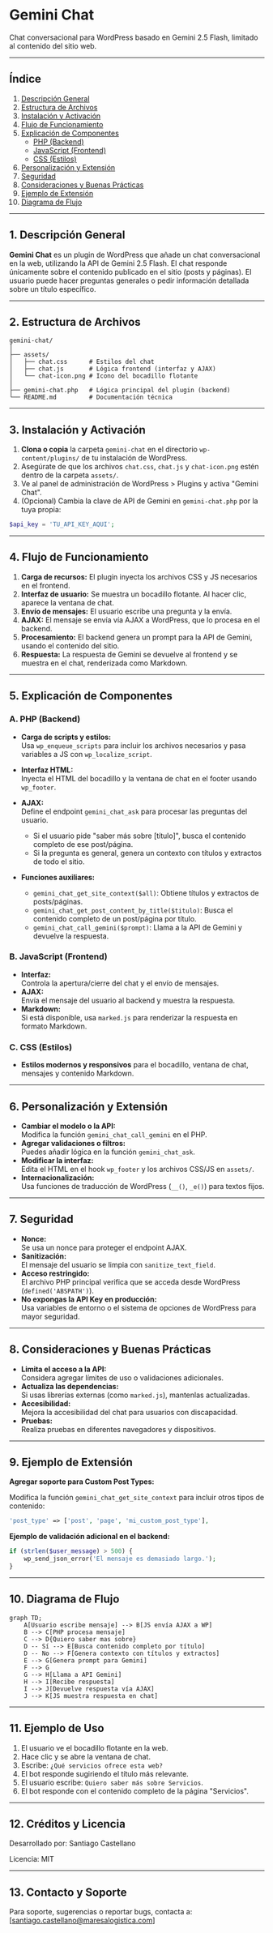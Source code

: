 # Gemini Chat

Chat conversacional para WordPress basado en Gemini 2.5 Flash, limitado al contenido del sitio web.

---

## Índice

1. [Descripción General](#descripción-general)
2. [Estructura de Archivos](#estructura-de-archivos)
3. [Instalación y Activación](#instalación-y-activación)
4. [Flujo de Funcionamiento](#flujo-de-funcionamiento)
5. [Explicación de Componentes](#explicación-de-componentes)
    - [PHP (Backend)](#a-php-backend)
    - [JavaScript (Frontend)](#b-javascript-frontend)
    - [CSS (Estilos)](#c-css-estilos)
6. [Personalización y Extensión](#personalización-y-extensión)
7. [Seguridad](#seguridad)
8. [Consideraciones y Buenas Prácticas](#consideraciones-y-buenas-prácticas)
9. [Ejemplo de Extensión](#ejemplo-de-extensión)
10. [Diagrama de Flujo](#diagrama-de-flujo)

---

## 1. Descripción General

**Gemini Chat** es un plugin de WordPress que añade un chat conversacional en la web, utilizando la API de Gemini 2.5 Flash. El chat responde únicamente sobre el contenido publicado en el sitio (posts y páginas). El usuario puede hacer preguntas generales o pedir información detallada sobre un título específico.

---

## 2. Estructura de Archivos

```
gemini-chat/
│
├── assets/
│   ├── chat.css      # Estilos del chat
│   ├── chat.js       # Lógica frontend (interfaz y AJAX)
│   └── chat-icon.png # Icono del bocadillo flotante
│
├── gemini-chat.php   # Lógica principal del plugin (backend)
└── README.md         # Documentación técnica
```

---

## 3. Instalación y Activación

1. **Clona o copia** la carpeta `gemini-chat` en el directorio `wp-content/plugins/` de tu instalación de WordPress.
2. Asegúrate de que los archivos `chat.css`, `chat.js` y `chat-icon.png` estén dentro de la carpeta `assets/`.
3. Ve al panel de administración de WordPress > Plugins y activa "Gemini Chat".
4. (Opcional) Cambia la clave de API de Gemini en `gemini-chat.php` por la tuya propia:

```php
$api_key = 'TU_API_KEY_AQUI';
```

---

## 4. Flujo de Funcionamiento

1. **Carga de recursos:** El plugin inyecta los archivos CSS y JS necesarios en el frontend.
2. **Interfaz de usuario:** Se muestra un bocadillo flotante. Al hacer clic, aparece la ventana de chat.
3. **Envío de mensajes:** El usuario escribe una pregunta y la envía.
4. **AJAX:** El mensaje se envía vía AJAX a WordPress, que lo procesa en el backend.
5. **Procesamiento:** El backend genera un prompt para la API de Gemini, usando el contenido del sitio.
6. **Respuesta:** La respuesta de Gemini se devuelve al frontend y se muestra en el chat, renderizada como Markdown.

---

## 5. Explicación de Componentes

### A. PHP (Backend)

- **Carga de scripts y estilos:**  
  Usa `wp_enqueue_scripts` para incluir los archivos necesarios y pasa variables a JS con `wp_localize_script`.

- **Interfaz HTML:**  
  Inyecta el HTML del bocadillo y la ventana de chat en el footer usando `wp_footer`.

- **AJAX:**  
  Define el endpoint `gemini_chat_ask` para procesar las preguntas del usuario.  
  - Si el usuario pide "saber más sobre [título]", busca el contenido completo de ese post/página.
  - Si la pregunta es general, genera un contexto con títulos y extractos de todo el sitio.

- **Funciones auxiliares:**
  - `gemini_chat_get_site_context($all)`: Obtiene títulos y extractos de posts/páginas.
  - `gemini_chat_get_post_content_by_title($titulo)`: Busca el contenido completo de un post/página por título.
  - `gemini_chat_call_gemini($prompt)`: Llama a la API de Gemini y devuelve la respuesta.

### B. JavaScript (Frontend)

- **Interfaz:**  
  Controla la apertura/cierre del chat y el envío de mensajes.
- **AJAX:**  
  Envía el mensaje del usuario al backend y muestra la respuesta.
- **Markdown:**  
  Si está disponible, usa `marked.js` para renderizar la respuesta en formato Markdown.

### C. CSS (Estilos)

- **Estilos modernos y responsivos** para el bocadillo, ventana de chat, mensajes y contenido Markdown.

---

## 6. Personalización y Extensión

- **Cambiar el modelo o la API:**  
  Modifica la función `gemini_chat_call_gemini` en el PHP.
- **Agregar validaciones o filtros:**  
  Puedes añadir lógica en la función `gemini_chat_ask`.
- **Modificar la interfaz:**  
  Edita el HTML en el hook `wp_footer` y los archivos CSS/JS en `assets/`.
- **Internacionalización:**  
  Usa funciones de traducción de WordPress (`__()`, `_e()`) para textos fijos.

---

## 7. Seguridad

- **Nonce:**  
  Se usa un nonce para proteger el endpoint AJAX.
- **Sanitización:**  
  El mensaje del usuario se limpia con `sanitize_text_field`.
- **Acceso restringido:**  
  El archivo PHP principal verifica que se acceda desde WordPress (`defined('ABSPATH')`).
- **No expongas la API Key en producción:**  
  Usa variables de entorno o el sistema de opciones de WordPress para mayor seguridad.

---

## 8. Consideraciones y Buenas Prácticas

- **Limita el acceso a la API:**  
  Considera agregar límites de uso o validaciones adicionales.
- **Actualiza las dependencias:**  
  Si usas librerías externas (como `marked.js`), mantenlas actualizadas.
- **Accesibilidad:**  
  Mejora la accesibilidad del chat para usuarios con discapacidad.
- **Pruebas:**  
  Realiza pruebas en diferentes navegadores y dispositivos.

---

## 9. Ejemplo de Extensión

**Agregar soporte para Custom Post Types:**

Modifica la función `gemini_chat_get_site_context` para incluir otros tipos de contenido:

```php
'post_type' => ['post', 'page', 'mi_custom_post_type'],
```

**Ejemplo de validación adicional en el backend:**

```php
if (strlen($user_message) > 500) {
    wp_send_json_error('El mensaje es demasiado largo.');
}
```

---

## 10. Diagrama de Flujo

```mermaid
graph TD;
    A[Usuario escribe mensaje] --> B[JS envía AJAX a WP]
    B --> C[PHP procesa mensaje]
    C --> D{Quiero saber mas sobre}
    D -- Sí --> E[Busca contenido completo por título]
    D -- No --> F[Genera contexto con títulos y extractos]
    E --> G[Genera prompt para Gemini]
    F --> G
    G --> H[Llama a API Gemini]
    H --> I[Recibe respuesta]
    I --> J[Devuelve respuesta vía AJAX]
    J --> K[JS muestra respuesta en chat]
```

---

## 11. Ejemplo de Uso

1. El usuario ve el bocadillo flotante en la web.
2. Hace clic y se abre la ventana de chat.
3. Escribe: `¿Qué servicios ofrece esta web?`
4. El bot responde sugiriendo el título más relevante.
5. El usuario escribe: `Quiero saber más sobre Servicios`.
6. El bot responde con el contenido completo de la página "Servicios".

---

## 12. Créditos y Licencia

Desarrollado por: Santiago Castellano

Licencia: MIT

---

## 13. Contacto y Soporte

Para soporte, sugerencias o reportar bugs, contacta a: [santiago.castellano@maresalogistica.com] 